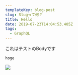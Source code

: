 ```yaml
---
templateKey: blog-post
slug: Slugって何？
title: Hello
date: 2019-07-23T14:04:53.405Z
tags:
  - GraphQL
---
```

これはテストのBodyです

```
hoge
```

![](/images/uploads/img_2537.jpg)
